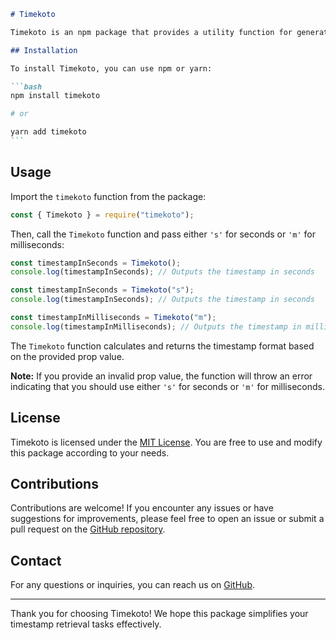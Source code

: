 ````markdown
# Timekoto

Timekoto is an npm package that provides a utility function for generating timestamps based on a provided prop. It offers a simple way to obtain timestamps in either seconds or milliseconds, depending on your requirements.

## Installation

To install Timekoto, you can use npm or yarn:

```bash
npm install timekoto

# or

yarn add timekoto
```
````

## Usage

Import the `timekoto` function from the package:

```javascript
const { Timekoto } = require("timekoto");
```

Then, call the `Timekoto` function and pass either `'s'` for seconds or `'m'` for milliseconds:

```javascript
const timestampInSeconds = Timekoto();
console.log(timestampInSeconds); // Outputs the timestamp in seconds

const timestampInSeconds = Timekoto("s");
console.log(timestampInSeconds); // Outputs the timestamp in seconds

const timestampInMilliseconds = Timekoto("m");
console.log(timestampInMilliseconds); // Outputs the timestamp in milliseconds
```

The `Timekoto` function calculates and returns the timestamp format based on the provided prop value.

**Note:** If you provide an invalid prop value, the function will throw an error indicating that you should use either `'s'` for seconds or `'m'` for milliseconds.

## License

Timekoto is licensed under the [MIT License](https://opensource.org/licenses/MIT). You are free to use and modify this package according to your needs.

## Contributions

Contributions are welcome! If you encounter any issues or have suggestions for improvements, please feel free to open an issue or submit a pull request on the [GitHub repository](https://github.com/abdullahwins/Timekoto).

## Contact

For any questions or inquiries, you can reach us on [GitHub](https://github.com/abdullahwins).

---

Thank you for choosing Timekoto! We hope this package simplifies your timestamp retrieval tasks effectively.

```

```
